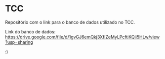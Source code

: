 # TCC
Repositório com o link para o banco de dados utilizado no TCC.

Link do banco de dados: https://drive.google.com/file/d/1gvGJ6emQkj3XflZeMyLPcftiKQii5HLw/view?usp=sharing

:)

